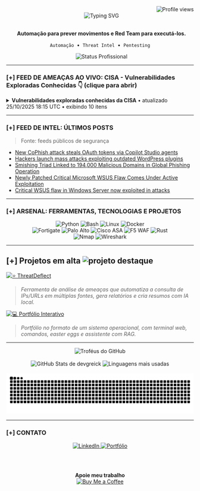 <div align="right">
  <img src="https://komarev.com/ghpvc/?username=DevGreick&label=Profile%20views&color=0e75b6&style=flat" alt="Profile views" />
</div>
<div align="center">
  <img src="https://readme-typing-svg.herokuapp.com?font=Arial&size=25&pause=1000&color=00FF7F&center=true&vCenter=true&width=520&lines=Ola...;BEM-VINDO." alt="Typing SVG" />
</div>

<div align="center">
  <p>
    <strong>Automação para prever movimentos e Red Team para executá-los.</strong>
  </p>
  <p>
    <code>Automação</code> &nbsp;•&nbsp; <code>Threat Intel</code> &nbsp;•&nbsp; <code>Pentesting</code>
  </p>
  <img src="https://img.shields.io/badge/STATUS-Ativo_na_NTT_DATA-0e75b6?style=for-the-badge" alt="Status Profissional"/>

</div>

---

### [+] FEED DE AMEAÇAS AO VIVO: CISA - Vulnerabilidades Exploradas Conhecidas 👇 (clique para abrir)



  <!-- CVE-LIST:START -->
<details>
<summary><strong>Vulnerabilidades exploradas conhecidas da CISA</strong>  •  atualizado 25/10/2025 18:15 UTC  •  exibindo 10 itens</summary>

> Fonte: CISA Known Exploited Vulnerabilities

- **CVE-2025-54236** - Adobe Commerce and Magento Improper Input Validation Vulnerability  
  Fornecedor: Adobe | Produto: Commerce and Magento | Adicionado: 2025-10-24  
  Adobe Commerce and Magento Open Source contain an improper input validation vulnerability that could allow an attacker to take over customer accounts through the Commerce REST API.  
  Ação requerida: Apply mitigations per vendor instructions, follow applicable BOD 22-01 guidance for cloud services, or discontinue use of the product if mitigations are unavailable.

- **CVE-2025-59287** - Microsoft Windows Server Update Service (WSUS) Deserialization of Untrusted Data Vulnerability  
  Fornecedor: Microsoft | Produto: Windows | Adicionado: 2025-10-24  
  Microsoft Windows Server Update Service (WSUS) contains a deserialization of untrusted data vulnerability that allows for remote code execution.  
  Ação requerida: Apply mitigations per vendor instructions, follow applicable BOD 22-01 guidance for cloud services, or discontinue use of the product if mitigations are unavailable.

- **CVE-2025-61932** - Motex LANSCOPE Endpoint Manager Improper Verification of Source of a Communication Channel Vulnerability  
  Fornecedor: Motex | Produto: LANSCOPE Endpoint Manager | Adicionado: 2025-10-22  
  Motex LANSCOPE Endpoint Manager contains an improper verification of source of a communication channel vulnerability allowing an attacker to execute arbitrary code by sending specially crafted packets.  
  Ação requerida: Apply mitigations per vendor instructions, follow applicable BOD 22-01 guidance for cloud services, or discontinue use of the product if mitigations are unavailable.

- **CVE-2022-48503** - Apple Multiple Products Unspecified Vulnerability  
  Fornecedor: Apple | Produto: Multiple Products | Adicionado: 2025-10-20  
  Apple macOS, iOS, tvOS, Safari, and watchOS contain an unspecified vulnerability in JavaScriptCore that when processing web content may lead to arbitrary code execution. The impacted product could be end-of-life (EoL) and/or end-of-service (EoS). Users should discontinue product utilization.  
  Ação requerida: Apply mitigations per vendor instructions, follow applicable BOD 22-01 guidance for cloud services, or discontinue use of the product if mitigations are unavailable.

- **CVE-2025-2746** - Kentico Xperience CMS Authentication Bypass Using an Alternate Path or Channel Vulnerability  
  Fornecedor: Kentico | Produto: Xperience CMS | Adicionado: 2025-10-20  
  Kentico Xperience CMS contains an authentication bypass using an alternate path or channel vulnerability that could allow an attacker to control administrative objects.  
  Ação requerida: Apply mitigations per vendor instructions, follow applicable BOD 22-01 guidance for cloud services, or discontinue use of the product if mitigations are unavailable.

- **CVE-2025-2747** - Kentico Xperience CMS Authentication Bypass Using an Alternate Path or Channel Vulnerability  
  Fornecedor: Kentico | Produto: Xperience CMS | Adicionado: 2025-10-20  
  Kentico Xperience CMS contains an authentication bypass using an alternate path or channel vulnerability that could allow an attacker to control administrative objects.  
  Ação requerida: Apply mitigations per vendor instructions, follow applicable BOD 22-01 guidance for cloud services, or discontinue use of the product if mitigations are unavailable.

- **CVE-2025-33073** - Microsoft Windows SMB Client Improper Access Control Vulnerability  
  Fornecedor: Microsoft | Produto: Windows | Adicionado: 2025-10-20  
  Microsoft Windows SMB Client contains an improper access control vulnerability that could allow for privilege escalation. An attacker could execute a specially crafted malicious script to coerce the victim machine to connect back to the attack system using SMB and authenticate.  
  Ação requerida: Apply mitigations per vendor instructions, follow applicable BOD 22-01 guidance for cloud services, or discontinue use of the product if mitigations are unavailable.

- **CVE-2025-61884** - Oracle E-Business Suite Server-Side Request Forgery (SSRF) Vulnerability  
  Fornecedor: Oracle | Produto: E-Business Suite | Adicionado: 2025-10-20  
  Oracle E-Business Suite contains a server-side request forgery (SSRF) vulnerability in the Runtime component of Oracle Configurator. This vulnerability is remotely exploitable without authentication.  
  Ação requerida: Apply mitigations per vendor instructions, follow applicable BOD 22-01 guidance for cloud services, or discontinue use of the product if mitigations are unavailable.

- **CVE-2025-54253** - Adobe Experience Manager Forms Code Execution Vulnerability  
  Fornecedor: Adobe | Produto: Experience Manager (AEM) Forms | Adicionado: 2025-10-15  
  Adobe Experience Manager Forms in JEE contains an unspecified vulnerability that allows for arbitrary code execution.  
  Ação requerida: Apply mitigations per vendor instructions, follow applicable BOD 22-01 guidance for cloud services, or discontinue use of the product if mitigations are unavailable.

- **CVE-2025-47827** - IGEL OS Use of a Key Past its Expiration Date Vulnerability  
  Fornecedor: IGEL | Produto: IGEL OS | Adicionado: 2025-10-14  
  IGEL OS contains a use of a key past its expiration date vulnerability that allows for Secure Boot bypass. The igel-flash-driver module improperly verifies a cryptographic signature. Ultimately, a crafted root filesystem can be mounted from an unverified SquashFS image.  
  Ação requerida: Apply mitigations per vendor instructions, follow applicable BOD 22-01 guidance for cloud services, or discontinue use of the product if mitigations are unavailable.

</details>


































































































































































































































































































































































































































































































































































































































































































































































































































































































































































































































































  <!-- CVE-LIST:END -->

</details>

---

### [+] FEED DE INTEL: ÚLTIMOS POSTS

> Fonte: feeds públicos de segurança

<!-- BLOG-POST-LIST:START -->
- [New CoPhish attack steals OAuth tokens via Copilot Studio agents](https://www.bleepingcomputer.com/news/security/new-cophish-attack-steals-oauth-tokens-via-copilot-studio-agents/)
- [Hackers launch mass attacks exploiting outdated WordPress plugins](https://www.bleepingcomputer.com/news/security/hackers-launch-mass-attacks-exploiting-outdated-wordpress-plugins/)
- [Smishing Triad Linked to 194,000 Malicious Domains in Global Phishing Operation](https://thehackernews.com/2025/10/smishing-triad-linked-to-194000.html)
- [Newly Patched Critical Microsoft WSUS Flaw Comes Under Active Exploitation](https://thehackernews.com/2025/10/microsoft-issues-emergency-patch-for.html)
- [Critical WSUS flaw in Windows Server now exploited in attacks](https://www.bleepingcomputer.com/news/security/hackers-now-exploiting-critical-windows-server-wsus-flaw-in-attacks/)
<!-- BLOG-POST-LIST:END -->

---
### [+] ARSENAL: FERRAMENTAS, TECNOLOGIAS E PROJETOS

<div align="center">
  <img src="https://img.shields.io/badge/Python-3776AB?style=for-the-badge&logo=python&logoColor=white" alt="Python" />
  <img src="https://img.shields.io/badge/Bash-4EAA25?style=for-the-badge&logo=gnu-bash&logoColor=white" alt="Bash" />
  <img src="https://img.shields.io/badge/Linux-FCC624?style=for-the-badge&logo=linux&logoColor=black" alt="Linux" />
  <img src="https://img.shields.io/badge/Docker-2496ED?style=for-the-badge&logo=docker&logoColor=white" alt="Docker" />
  <br/>
  <img src="https://img.shields.io/badge/Fortigate-EF2D56?style=for-the-badge&logo=fortinet&logoColor=white" alt="Fortigate" />
  <img src="https://img.shields.io/badge/Palo%20Alto-0086D1?style=for-the-badge&logo=paloaltonetworks&logoColor=white" alt="Palo Alto" />
  <img src="https://img.shields.io/badge/Cisco%20ASA-1BA0D7?style=for-the-badge&logo=cisco&logoColor=white" alt="Cisco ASA" />
  <img src="https://img.shields.io/badge/WAF%20F5-FF3B30?style=for-the-badge&logo=f5&logoColor=white" alt="F5 WAF" />
  <img src="https://img.shields.io/badge/Rust-000000?style=for-the-badge&logo=rust&logoColor=white" alt="Rust" />
  <br/>
  <img src="https://img.shields.io/badge/Nmap-3c9735?style=for-the-badge&logo=nmap&logoColor=white" alt="Nmap" />
  <img src="https://img.shields.io/badge/Wireshark-1679A7?style=for-the-badge&logo=wireshark&logoColor=white" alt="Wireshark" />
</div>

---

## [+] Projetos em alta <img src="https://img.icons8.com/fluency/48/star.png" alt="projeto destaque" width="28"/>

[![⭐ ThreatDeflect](https://img.shields.io/badge/⭐ThreatDeflect-2980B9?style=for-the-badge&logo=github&logoColor=white&labelColor=0D1117)](https://github.com/devgreick/ThreatDeflect)
> *Ferramenta de análise de ameaças que automatiza a consulta de IPs/URLs em múltiplas fontes, gera relatórios e cria resumos com IA local.*
> <br>


[![💻 Portfólio Interativo](https://img.shields.io/badge/💻_Portfólio_Interativo-1ABC9C?style=for-the-badge&logo=linux&logoColor=white&labelColor=0D1117)](https://portfolio.assistentecyber.com/)
> *Portfólio no formato de um sistema operacional, com terminal web, comandos, easter eggs e assistente com RAG.*
> <br>





---

<div align="center">
  <img src="https://github-profile-trophy.vercel.app/?username=devgreick&theme=matrix&no-bg=true&no-frame=true&row=1&column=5" alt="Troféus do GitHub" />
  <br><br>
  <img height="180em" src="https://github-readme-stats.vercel.app/api?username=devgreick&show_icons=true&hide_border=true&count_private=true&include_all_commits=true&title_color=39FF14&icon_color=39FF14&text_color=58A6FF&bg_color=0D1117" alt="GitHub Stats de devgreick" />
  <img height="180em" src="https://github-readme-stats.vercel.app/api/top-langs/?username=devgreick&layout=compact&langs_count=8&hide_border=true&title_color=39FF14&text_color=58A6FF&bg_color=0D1117" alt="Linguagens mais usadas" />
  <br><br>
  <img src="https://raw.githubusercontent.com/devgreick/devgreick/main/output/snake.svg" alt="Snake animation" />
</div>


---

### [+] CONTATO

<div align="center">
  <a href="https://www.linkedin.com/in/jacksongreick/" target="_blank">
    <img src="https://img.shields.io/badge/LinkedIn-0077B5?style=for-the-badge&logo=linkedin&logoColor=white" alt="LinkedIn"/>
  </a>
  <a href="https://portfolio.assistentecyber.com/" target="_blank">
    <img src="https://img.shields.io/badge/Portfólio_Interativo-000000?style=for-the-badge&logo=linux-terminal&logoColor=00ff7f" alt="Portfólio"/>
  </a>
  
  <br><br>
  
  <table>
    <tr>
    <p align="center">
  <strong>Apoie meu trabalho</strong><br>
  <a href="https://buymeacoffee.com/devgreick" target="_blank">
    <img src="https://cdn.buymeacoffee.com/buttons/v2/default-yellow.png" alt="Buy Me a Coffee" width="150">
  </a>
</p>
        </a>
      </td>
    </tr>
  </table>
</div>

